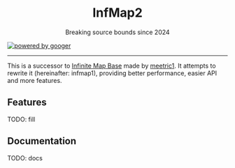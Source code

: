<div align="center"><h1>InfMap2</h1><p>Breaking source bounds since 2024</p></div>

[![powered by googer](https://img.shields.io/badge/powered%20by-googer-0077ff?style=for-the-badge&logo=lua&logoColor=%230077ff)](https://github.com/Def-Try)

---

This is a successor to [Infinite Map Base](https://github.com/meetric1/gmod-infinite-map) made by [meetric1](https://github.com/meetric1).
It attempts to rewrite it (hereinafter: infmap1), providing better performance, easier API and more features.

Features
---
TODO: fill

Documentation
---
TODO: docs
